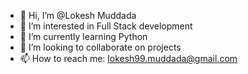 - 👋 Hi, I’m @Lokesh Muddada
- 👀 I’m interested in Full Stack development
- 🌱 I’m currently learning Python
- 💞️ I’m looking to collaborate on projects
- 📫 How to reach me: lokesh99.muddada@gmail.com

<!---
Lokesh-lab-bit/Lokesh-lab-bit is a ✨ special ✨ repository because its `README.md` (this file) appears on your GitHub profile.
You can click the Preview link to take a look at your changes.
--->
